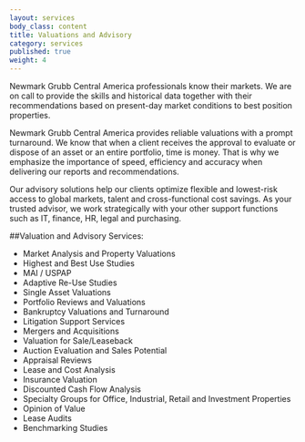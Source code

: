 ```yaml
---
layout: services
body_class: content
title: Valuations and Advisory
category: services
published: true
weight: 4
---
```

Newmark Grubb Central America professionals know their markets.  We are on call to provide the skills and historical data together with their recommendations based on present-day market conditions to best position properties.

Newmark Grubb Central America provides reliable valuations with a prompt turnaround. We know that when a client receives the approval to evaluate or dispose of an asset or an entire portfolio, time is money. That is why we emphasize the importance of speed, efficiency and accuracy when delivering our reports and recommendations.

Our advisory solutions help our clients optimize flexible and lowest-risk access to global markets, talent and cross-functional cost savings. As your trusted advisor, we work strategically with your other support functions such as IT, finance, HR, legal and purchasing.


##Valuation and Advisory Services:

 - Market Analysis and Property Valuations
 - Highest and Best Use Studies
 - MAI / USPAP
 - Adaptive Re-Use Studies
 - Single Asset Valuations
 - Portfolio Reviews and Valuations
 - Bankruptcy Valuations and Turnaround
 - Litigation Support Services
 - Mergers and Acquisitions
 - Valuation for Sale/Leaseback
 - Auction Evaluation and Sales Potential
 - Appraisal Reviews
 - Lease and Cost Analysis
 - Insurance Valuation
 - Discounted Cash Flow Analysis
 - Specialty Groups for Office, Industrial, Retail and Investment Properties
 - Opinion of Value
 - Lease Audits
 - Benchmarking Studies
